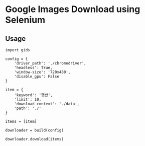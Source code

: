 # Google Images Download using Selenium


## Usage

```python3
import gids

config = {
    'driver_path': './chromedriver',
    'headless': True,
    'window-size': '720x480',
    'disable_gpu': False
}

item = {
    'keyword': '햇반',
    'limit': 10,
    'download_context': './data',
    'path': './'
}

items = [item]

downloader = build(config)

downloader.download(items)